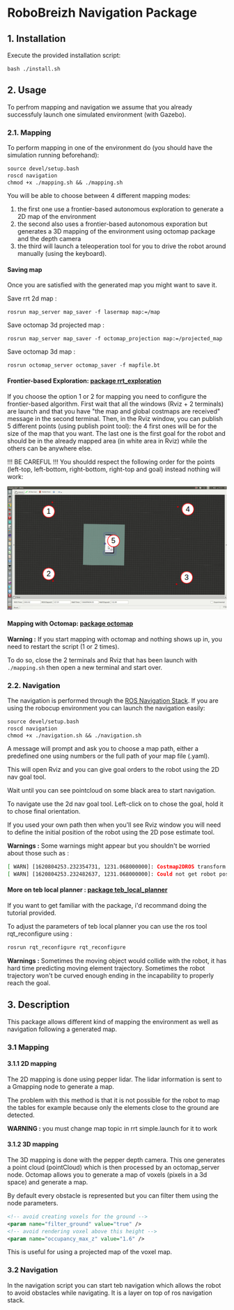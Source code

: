 # RoboBreizh Navigation Package

## 1. Installation

Execute the provided installation script:

```buildoutcfg
bash ./install.sh
```

## 2. Usage

To perfrom mapping and navigation we assume that you already successfuly launch one simulated environment (with Gazebo).

### 2.1. Mapping 
To perform mapping in one of the environment do (you should have the simulation running beforehand):

```buildoutcfg
source devel/setup.bash
roscd navigation
chmod +x ./mapping.sh && ./mapping.sh
```

You will be able to choose between 4 different mapping modes: 
1. the first one use a frontier-based autonomous exploration to generate a 2D map of the environment 
2. the second also uses a frontier-based autonomous exporation but generates a 3D mapping of the environment using octomap package and the depth camera 
3. the third will launch a teleoperation tool for you to drive the robot around manually (using the keyboard).

#### Saving map

Once you are satisfied with the generated map you might want to save it.

Save rrt 2d map :

    rosrun map_server map_saver -f lasermap map:=/map
Save octomap 3d projected map :
    
    rosrun map_server map_saver -f octomap_projection map:=/projected_map
Save octomap 3d map :
    
    rosrun octomap_server octomap_saver -f mapfile.bt

#### Frontier-based Exploration: [package rrt_exploration](http://wiki.ros.org/rrt_exploration)

If you choose the option 1 or 2 for mapping you need to configure the frontier-based algorithm. First wait that all the windows (Rviz + 2 terminals) are launch and that you have "the map and global costmaps are received" message in the second terminal.
Then, in the Rviz window, you can publish 5 different points (using publish point tool): the 4 first ones will be for the size of the map that you want. The last one is the first goal for the robot and should be in the already mapped area (in white area in Rviz) while the others can be anywhere else.

!!! BE CAREFUL !!! You shouldd respect the following order for the points (left-top, left-bottom, right-bottom, right-top and goal) instead nothing will work:

![Order for the points](sequence_of_points.png)

#### Mapping with Octomap: [package octomap](http://wiki.ros.org/octomap)

**Warning :** 
If you start mapping with octomap and nothing shows up in, you need to restart the script (1 or 2 times). 

To do so, close the 2 terminals and Rviz that has been launch with ```./mapping.sh``` then open a new terminal and start over.

### 2.2. Navigation

The navigation is performed through the [ROS Navigation Stack](http://wiki.ros.org/navigation). If you are using the robocup environment you can launch the navigation easily:

```buildoutcfg
source devel/setup.bash
roscd navigation
chmod +x ./navigation.sh && ./navigation.sh
```
A message will prompt and ask you to choose a map path, either a predefined one using numbers or the full path of your map file (.yaml). 

This will open Rviz and you can give goal orders to the robot using the 2D nav goal tool.

Wait until you can see pointcloud on some black area to start navigation.

To navigate use the 2d nav goal tool. Left-click on to chose the goal, hold it to chose final orientation.

If you used your own path then when you'll see Rviz window you will need to define the initial position of the robot using the 2D pose estimate tool.

**Warnings :**
Some warnings might appear but you shouldn't be worried about those such as :
```bash
[ WARN] [1620804253.232354731, 1231.068000000]: Costmap2DROS transform timeout. Current time: 1231.0680, global_pose stamp: 1230.5130, tolerance: 0.5000
[ WARN] [1620804253.232482637, 1231.068000000]: Could not get robot pose, cancelling reconfiguration
```
#### More on teb local planner : [package teb_local_planner](http://wiki.ros.org/teb_local_planner)
If you want to get familiar with the package, i'd recommand doing the tutorial provided.

To adjust the parameters of teb local planner you can use the ros tool rqt_reconfigure using :
```bash
rosrun rqt_reconfigure rqt_reconfigure
```
**Warnings :**
Sometimes the moving object would collide with the robot, it has hard time predicting moving element trajectory.
Sometimes the robot trajectory won't be curved enough ending in the incapability to properly reach the goal.

## 3. Description

This package allows different kind of mapping the environment as well as navigation following a generated map.

### 3.1 Mapping

#### 3.1.1 2D mapping

The 2D mapping is done using pepper lidar.
The lidar information is sent to a Gmapping node to generate a map.

The problem with this method is that it is not possible for the robot to map the tables for example because only the elements close to the ground are detected.

**WARNING :**
you must change map topic in rrt simple.launch for it to work

#### 3.1.2 3D mapping

The 3D mapping is done with the pepper depth camera.
This one generates a point cloud (pointCloud) which is then processed by an octomap_server node.
Octomap allows you to generate a map of voxels (pixels in a 3d space) and generate a map.

By default every obstacle is represented but you can filter them using the node parameters. 
```xml
<!-- avoid creating voxels for the ground -->
<param name="filter_ground" value="true" />
<!-- avoid rendering voxel above this height -->
<param name="occupancy_max_z" value="1.6" />
```
This is useful for using a projected map of the voxel map.

### 3.2 Navigation

In the navigation script you can start teb navigation which allows the robot to avoid obstacles while navigating. It is a layer on top of ros navigation stack.